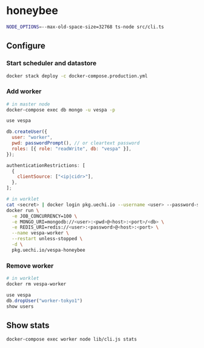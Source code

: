 # honeybee

```bash
NODE_OPTIONS=--max-old-space-size=32768 ts-node src/cli.ts
```

## Configure

### Start scheduler and datastore

```bash
docker stack deploy -c docker-compose.production.yml
```

### Add worker

```bash
# in master node
docker-compose exec db mongo -u vespa -p
```

```js
use vespa

db.createUser({
  user: "worker",
  pwd: passwordPrompt(), // or cleartext password
  roles: [{ role: "readWrite", db: "vespa" }],
});
```

```js
authenticationRestrictions: [
  {
    clientSource: ["<ip|cidr>"],
  },
];
```

```bash
# in worklet
cat <secret> | docker login pkg.uechi.io --username <user> --password-stdin
docker run \
  -e JOB_CONCURRENCY=100 \
  -e MONGO_URI=mongodb://<user>:<pwd>@<host>:<port>/<db> \
  -e REDIS_URI=redis://<user>:<password>@<host>:<port> \
  --name vespa-worker \
  --restart unless-stopped \
  -d \
  pkg.uechi.io/vespa-honeybee
```

### Remove worker

```bash
# in worklet
docker rm vespa-worker
```

```js
use vespa
db.dropUser("worker-tokyo1")
show users
```

## Show stats

```bash
docker-compose exec worker node lib/cli.js stats
```
